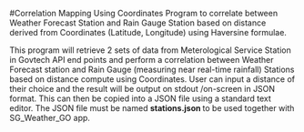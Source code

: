 #Correlation Mapping Using Coordinates
Program to correlate between Weather Forecast Station and Rain Gauge Station based on distance derived from Coordinates (Latitude, Longitude) using Haversine formulae.

This program will retrieve 2 sets of data from Meterological Service Station in Govtech API end points and perform a correlation between Weather Forecast station and Rain Gauge (measuring near real-time rainfall) Stations based on distance compute using Coordinates. User can input a distance of their choice and the result will be output on stdout /on-screen in JSON format. This can then be copied into a JSON file using a standard text editor. The JSON file must be named <b>stations.json </b> to be used together with SG_Weather_GO app.
